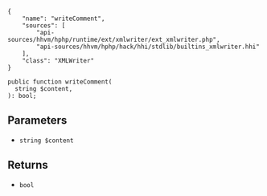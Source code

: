 ``` yamlmeta
{
    "name": "writeComment",
    "sources": [
        "api-sources/hhvm/hphp/runtime/ext/xmlwriter/ext_xmlwriter.php",
        "api-sources/hhvm/hphp/hack/hhi/stdlib/builtins_xmlwriter.hhi"
    ],
    "class": "XMLWriter"
}
```




``` Hack
public function writeComment(
  string $content,
): bool;
```




## Parameters




+ ` string $content `




## Returns




* ` bool `
<!-- HHAPIDOC -->
